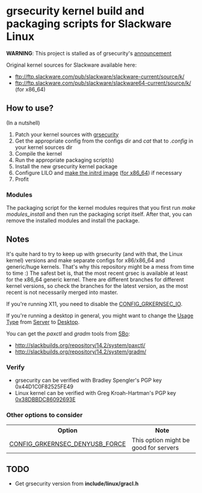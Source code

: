 grsecurity kernel build and packaging scripts for Slackware Linux
=================================================================

**WARNING**: This project is stalled as of grsecurity's [announcement](https://grsecurity.net/announce.php)

Original kernel sources for Slackware available here:
  * ftp://ftp.slackware.com/pub/slackware/slackware-current/source/k/
  * ftp://ftp.slackware.com/pub/slackware/slackware64-current/source/k/ (for x86_64)

How to use?
-----------

(In a nutshell)

1. Patch your kernel sources with [grsecurity](https://grsecurity.net/download.php)
2. Get the appropriate config from the configs dir and *cat* that to *.config* in your kernel sources dir
3. Compile the kernel
4. Run the appropriate packaging script(s)
5. Install the new grsecurity kernel package
6. Configure LILO and [make the initrd image](http://ftp.slackware.com/pub/slackware/slackware-14.2/README.initrd) ([for x86_64](http://ftp.slackware.com/pub/slackware/slackware64-14.2/README.initrd)) if necessary
7. Profit

### Modules

The packaging script for the kernel modules requires that you first run *make modules_install* and then run the packaging script itself. After that, you can remove the installed modules and install the package.

Notes
-----

It's quite hard to try to keep up with grsecurity (and with that, the Linux kernel) versions and make separate configs for x86/x86_64 and generic/huge kernels. That's why this repository might be a mess from time to time :) The safest bet is, that the most recent grsec is available at least for the x86_64 generic kernel. There are different branches for different kernel versions, so check the branches for the latest version, as the most recent is not necessarily merged into master.

If you're running X11, you need to disable the [CONFIG\_GRKERNSEC\_IO](https://en.wikibooks.org/wiki/Grsecurity/Appendix/Grsecurity_and_PaX_Configuration_Options#Disable_privileged_I.2FO).

If you're running a desktop in general, you might want to change the [Usage Type](https://en.wikibooks.org/wiki/Grsecurity/Appendix/Grsecurity_and_PaX_Configuration_Options#Usage_Type) from [Server](https://en.wikibooks.org/wiki/Grsecurity/Appendix/Grsecurity_and_PaX_Configuration_Options#Server) to [Desktop](https://en.wikibooks.org/wiki/Grsecurity/Appendix/Grsecurity_and_PaX_Configuration_Options#Desktop).

You can get the *paxctl* and *gradm* tools from [SBo](http://slackbuilds.org/):
  * http://slackbuilds.org/repository/14.2/system/paxctl/
  * http://slackbuilds.org/repository/14.2/system/gradm/

### Verify

* grsecurity can be verified with Bradley Spengler's PGP key 0x44D1C0F82525FE49
* Linux kernel can be verified with Greg Kroah-Hartman's PGP key [0x38DBBDC86092693E](https://www.kernel.org/signature.html)

### Other options to consider

<table>
  <tr>
    <th>Option</th><th>Note</th>
  </tr>
  <tr>
    <td><a href="https://en.wikibooks.org/wiki/Grsecurity/Appendix/Grsecurity_and_PaX_Configuration_Options#Reject_all_USB_devices_not_connected_at_boot">CONFIG_GRKERNSEC_DENYUSB_FORCE</a></td><td>This option might be good for servers</td>
  </tr>
</table>

TODO
----
* Get grsecurity version from **include/linux/gracl.h**
